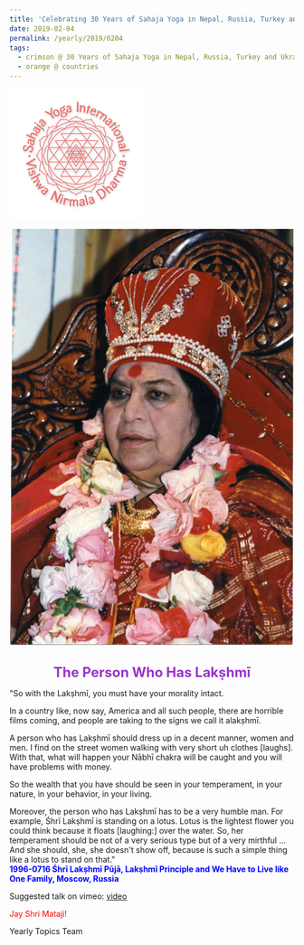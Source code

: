 ```yaml
---
title: 'Celebrating 30 Years of Sahaja Yoga in Nepal, Russia, Turkey and Ukraine, Post 3'
date: 2019-02-04
permalink: /yearly/2019/0204
tags:
  - crimson @ 30 Years of Sahaja Yoga in Nepal, Russia, Turkey and Ukraine
  - orange @ countries
---
```


![PICTURE 9](/images/image9.png)

<div style="text-align: center"><img src="/images/image22.png" /></div>

<br>
<p style="color:DarkOrchid; text-align:center">
<font size="+2"><b>The Person Who Has Lakṣhmī</b><br></font>
</p>

<p>
"So with the Lakṣhmī, you must have your morality intact.<br>

In a country like, now say, America and all such people, there are horrible films coming, and people are taking to the signs we call it alakṣhmī.<br>

A person who has Lakṣhmī should dress up in a decent manner, women and men. I find on the street women walking with very short uh clothes [laughs]. With that, what will happen your Nābhī chakra will be caught and you will have problems with money.<br>

So the wealth that you have should be seen in your temperament, in your nature, in your behavior, in your living.<br>

Moreover, the person who has Lakṣhmī has to be a very humble man. For example, Śhrī Lakṣhmī is standing on a lotus. Lotus is the lightest flower you could think because it floats [laughing:] over the water. So, her temperament should be not of a very serious type but of a very mirthful ... And she should, she, she doesn't show off, because is such a simple thing like a lotus to stand on that."<br>
<font color="blue"><b>1996-0716 Śhrī Lakṣhmī Pūjā, Lakṣhmī Principle and We Have to Live like One Family, Moscow, Russia</b></font><br>
</p>

Suggested talk on vimeo: <a href="https://vimeo.com/25070516"> video</a>

<p style="color:red;">Jay Shri Mataji!<br></p>

Yearly Topics Team